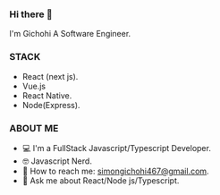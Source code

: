 ### Hi there 👋
I'm Gichohi A Software Engineer.

### STACK
 - React (next js).
 - Vue.js
 - React Native.
 - Node(Express).
 
### ABOUT ME

-  💻 I'm a FullStack Javascript/Typescript Developer.
-  🤓 Javascript Nerd.
-  📧 How to reach me: simongichohi467@gmail.com.
- 💬 Ask me about React/Node js/Typescript.


